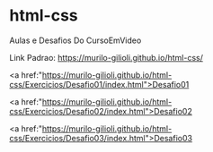 # html-css
 Aulas e Desafios Do CursoEmVideo

Link Padrao: https://murilo-gilioli.github.io/html-css/

<a href:"https://murilo-gilioli.github.io/html-css/Exercicios/Desafio01/index.html">Desafio01</a>

<a href:"https://murilo-gilioli.github.io/html-css/Exercicios/Desafio02/index.html">Desafio02</a>

<a href:"https://murilo-gilioli.github.io/html-css/Exercicios/Desafio03/index.html">Desafio03</a>
